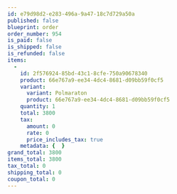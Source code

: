 ```yaml
---
id: e79d98d2-e283-496a-9a47-18c7d729a50a
published: false
blueprint: order
order_number: 954
is_paid: false
is_shipped: false
is_refunded: false
items:
  -
    id: 2f576924-85bd-43c1-8cfe-750a90678340
    product: 66e767a9-ee34-4dc4-8681-d09bb59f0cf5
    variant:
      variant: Polmaraton
      product: 66e767a9-ee34-4dc4-8681-d09bb59f0cf5
    quantity: 1
    total: 3800
    tax:
      amount: 0
      rate: 0
      price_includes_tax: true
    metadata: {  }
grand_total: 3800
items_total: 3800
tax_total: 0
shipping_total: 0
coupon_total: 0
---
```

